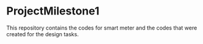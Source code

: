 # ProjectMilestone1

This repository contains the codes for smart meter and the codes that were created for the design tasks.
